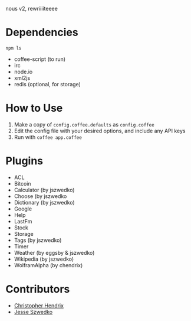 nous v2, rewriiiiteeee

# Dependencies
    npm ls

* coffee-script (to run)
* irc
* node.io
* xml2js
* redis (optional, for storage)

# How to Use
1. Make a copy of `config.coffee.defaults` as `config.coffee`
2. Edit the config file with your desired options, and include any API keys
3. Run with `coffee app.coffee`

# Plugins
* ACL
* Bitcoin
* Calculator (by jszwedko)
* Choose (by jszwedko
* Dictionary (by jszwedko)
* Google
* Help
* LastFm
* Stock
* Storage
* Tags (by jszwedko)
* Timer
* Weather (by eggsby & jszwedko)
* Wikipedia (by jszwedko)
* WolframAlpha (by chendrix)

# Contributors
* [Christopher Hendrix](http://github.com/chendrix)
* [Jesse Szwedko](https://github.com/jszwedko)
